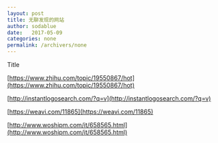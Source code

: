 ```yaml
---
layout: post
title: 无聊发现的网站
author: sodablue
date:   2017-05-09
categories: none
permalink: /archivers/none
---
```


<p class="lead">Title</p>

[https://www.zhihu.com/topic/19550867/hot](https://www.zhihu.com/topic/19550867/hot)

[http://instantlogosearch.com/?q=v](http://instantlogosearch.com/?q=v)

[https://weavi.com/11865](https://weavi.com/11865)

[http://www.woshipm.com/it/658565.html](http://www.woshipm.com/it/658565.html)
